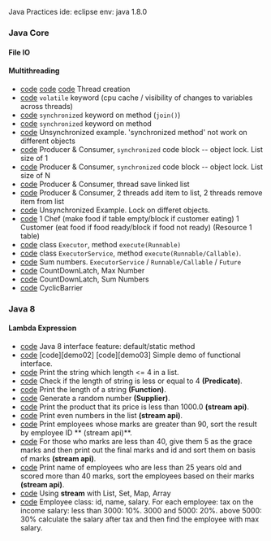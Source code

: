 Java Practices
ide: eclipse
env: java 1.8.0

### Java Core
#### File IO

#### Multithreading
* [code][multi-demo00] [code][multi-demo01] [code][multi-demo02] Thread creation
* [code][multi-demo03] `volatile` keyword (cpu cache / visibility of changes to variables across threads)
* [code][multi-demo04] `synchronized` keyword on method (`join()`)
* [code][multi-demo05] `synchronized` keyword on method
* [code][multi-demo06] Unsynchronized example. 'synchronized method' not work on different objects
* [code][multi-pc-demo01] Producer & Consumer, `synchronized` code block -- object lock. List size of 1
* [code][multi-pc-demo02] Producer & Consumer, `synchronized` code block -- object lock. List size of N
* [code][multi-pc-demo03] Producer & Consumer, thread save linked list
* [code][multi-pc-demo04] Producer & Consumer, 2 threads add item to list, 2 threads remove item from list
* [code][multi-pc-demo05] Unsynchronized Example. Lock on differet objects.
* [code][multi-pc-demo06] 1 Chef (make food if table empty/block if customer eating) 1 Customer (eat food if food ready/block if food not ready) (Resource 1 table)
* [code][multi-ex-demo00] class `Executor`, method `execute(Runnable)`
* [code][multi-ex-demo01] class `ExecutorService`, method `execute(Runnable/Callable)`.
* [code][multi-ex-demo02] Sum numbers. `ExecutorService` / `Runnable/Callable` / `Future`
* [code][multi-cdl-demo00] CountDownLatch, Max Number
* [code][multi-cdl-demo01] CountDownLatch, Sum Numbers
* [code][multi-cb-demo00] CyclicBarrier

[multi-demo00]: java-multithread/src/com/shichuan/java/multithread/basics/MultithreadBasics00.java
[multi-demo01]: java-multithread/src/com/shichuan/java/multithread/basics/MultithreadBasics01.java
[multi-demo02]: java-multithread/src/com/shichuan/java/multithread/basics/MultithreadBasics02.java
[multi-demo03]: java-multithread/src/com/shichuan/java/multithread/basics/MultithreadBasics03Volatile.java
[multi-demo04]: java-multithread/src/com/shichuan/java/multithread/basics/MultithreadBasics04SyncMethod.java
[multi-demo05]: java-multithread/src/com/shichuan/java/multithread/basics/MultithreadBasics05SyncMethod.java
[multi-demo06]: java-multithread/src/com/shichuan/java/multithread/basics/MultithreadBasics06UnsyncExample.java
[multi-pc-demo01]: java-multithread/src/com/shichuan/java/multithread/prodcons/Multithread01ProdCons.java
[multi-pc-demo02]: java-multithread/src/com/shichuan/java/multithread/prodcons/Multithread02ProdCons.java
[multi-pc-demo03]: java-multithread/src/com/shichuan/java/multithread/prodcons/Multithread03ThreadSafeList.java
[multi-pc-demo04]: java-multithread/src/com/shichuan/java/multithread/prodcons/Multithread04ObjectLock.java
[multi-pc-demo05]: java-multithread/src/com/shichuan/java/multithread/prodcons/Multithread05UnsyncThread.java
[multi-pc-demo06]: java-multithread/src/com/shichuan/java/multithread/prodcons/Multithread06ChefNCustomer
[multi-ex-demo00]: java-multithread/src/com/shichuan/java/multithread/executor/MultithreadExecutorDemo00.java
[multi-ex-demo01]: java-multithread/src/com/shichuan/java/multithread/executor/MultithreadExecutorDemo01.java
[multi-ex-demo02]: java-multithread/src/com/shichuan/java/multithread/executor/MultithreadExecutorDemo02SumNum.java
[multi-cdl-demo00]: java-multithread/src/com/shichuan/java/multithread/cdl/MultithreadCDL00MaxInput.java
[multi-cdl-demo01]: java-multithread/src/com/shichuan/java/multithread/cdl/MultithreadCDL01SumNum.java
[multi-cb-demo00]: java-multithread/src/com/shichuan/java/multithread/cdl/MultithreadCyclicBarrierDemo00.java


### Java 8
#### Lambda Expression
* [code][lambda-demo00] Java 8 interface feature: default/static method
* [code][lambda-demo01] [code][demo02] [code][demo03] Simple demo of functional interface.
* [code][lambda-demo04] Print the string which length <= 4 in a list.
* [code][lambda-demo05] Check if the length of string is less or equal to 4 **(Predicate)**.
* [code][lambda-demo06] Print the length of a string **(Function)**.
* [code][lambda-demo07] Generate a random number **(Supplier)**.
* [code][lambda-demo08] Print the product that its price is less than 1000.0 **(stream api)**.
* [code][lambda-demo09] Print even numbers in the list **(stream api)**.
* [code][lambda-demo10] Print employees whose marks are greater than 90, sort the result by employee ID ** (stream api)**.
* [code][lambda-demo11] For those who marks are less than 40, give them 5 as the grace marks and then print out the final marks and id and sort them on basis of marks **(stream api)**.
* [code][lambda-demo12] Print name of employees who are less than 25 years old and scored more than 40 marks, sort the employees based on their marks **(stream api)**.
* [code][lambda-demo13] Using **stream** with List, Set, Map, Array
* [code][lambda-demo14] Employee class: id, name, salary. For each employee: tax on the income salary: less than 3000: 10%. 3000 and 5000: 20%. above 5000: 30% calculate the salary after tax and then find the employee with max salary.

[lambda-demo00]: java8/com/shichuan/java/lambda/LambdaDemo00Interface.java
[lambda-demo01]: java8/com/shichuan/java/lambda/LambdaDemo01.java
[lambda-demo02]: java8/com/shichuan/java/lambda/LambdaDemo02.java
[lambda-demo03]: java8/com/shichuan/java/lambda/LambdaDemo03.java
[lambda-demo04]: java8/com/shichuan/java/lambda/LambdaDemo04.java
[lambda-demo05]: java8/com/shichuan/java/lambda/LambdaDemo05Predicate.java
[lambda-demo06]: java8/com/shichuan/java/lambda/LambdaDemo06Function.java
[lambda-demo07]: java8/com/shichuan/java/lambda/LambdaDemo07Supplier.java
[lambda-demo08]: java8/com/shichuan/java/lambda/LambdaDemo08.java
[lambda-demo09]: java8/com/shichuan/java/lambda/LambdaDemo09.java
[lambda-demo10]: java8/com/shichuan/java/lambda/LambdaDemo10.java
[lambda-demo11]: java8/com/shichuan/java/lambda/LambdaDemo11.java
[lambda-demo12]: java8/com/shichuan/java/lambda/LambdaDemo12.java
[lambda-demo13]: java8/com/shichuan/java/lambda/LambdaDemo13.java
[lambda-demo14]: java8/com/shichuan/java/lambda/LambdaDemo14.java
